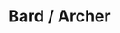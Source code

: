 ---
layout: quest-table
expansion: Job Quests
title: Bard / Archer
permalink: /quests/jobs/bard
links:
    next: /quests/role/shadowbringers/physical-dps
quests:
  - name: Way of the Archer
    level: 1
    rowId: 65667
    questId: ClsArc998_00131
    genre: Archer Quests
    icon: '71140'
    issuer:
      location: New Gridania
      coords: (15.2, 12.1)
      name: Athelyna
    steps:
      - location: New Gridania
        coords: (15.4, 11.9)
        name: Speak with Luciane, the master of the Archers' Guild.
    partQuestNo: 1
  - name: My First Bow
    level: 1
    rowId: 65755
    questId: ClsArc100_00219
    genre: Archer Quests
    icon: '71140'
    issuer:
      location: New Gridania
      coords: (15.4, 11.9)
      name: Luciane
    steps:
      - location: Central Shroud
        coords: (23.1, 17.1)
        name: Slay ground squirrels as an archer.
      - location: Central Shroud
        coords: (23.1, 17.1)
        name: Slay little ladybugs as an archer.
      - location: Central Shroud
        coords: (23.1, 17.1)
        name: Slay forest funguars as an archer.
      - location: New Gridania
        coords: (15.4, 11.9)
        name: Report to Luciane at the Archers' Guild.
    partQuestNo: 2
  - name: A Matter of Perspective
    level: 5
    rowId: 65582
    questId: ClsArc001_00046
    genre: Archer Quests
    icon: '71140'
    issuer:
      location: New Gridania
      coords: (15.4, 11.9)
      name: Luciane
    steps:
      - location: New Gridania
        coords: (14.2, 12.6)
        name: Destroy the targets.
      - location: New Gridania
        coords: (15.4, 11.9)
        name: Report to Luciane.
      - location: North Shroud
        coords: (27.7, 25.1)
        name: "Slay opo\u2013opos."
      - location: North Shroud
        coords: (27.6, 21.2)
        name: Slay microchus.
      - location: New Gridania
        coords: (15.4, 11.9)
        name: Report to Luciane.
    partQuestNo: 3
  - name: School of Hard Nocks
    level: 10
    rowId: 65603
    questId: ClsArc002_00067
    genre: Archer Quests
    icon: '71140'
    issuer:
      location: New Gridania
      coords: (15.4, 11.9)
      name: Luciane
    steps:
      - location: New Gridania
        coords: (15.4, 11.8)
        name: Speak with Leih Aliapoh.
      - location: Central Shroud
        coords: (20.2, 18.0)
        name: Destroy the targets.
      - location: New Gridania
        coords: (15.4, 11.8)
        name: Report to Leih Aliapoh.
      - location: East Shroud
        coords: (12.3, 26.3)
        name: Slay tree slugs.
      - location: East Shroud
        coords: (11.5, 23.6)
        name: Slay northern vultures.
      - location: New Gridania
        coords: (15.4, 11.8)
        name: Report to Leih Aliapoh.
      - location: New Gridania
        coords: (15.4, 11.9)
        name: Speak with Luciane.
    partQuestNo: 4
  - name: Violators Will Be Shot
    level: 15
    rowId: 65604
    questId: ClsArc003_00068
    genre: Archer Quests
    icon: '71140'
    issuer:
      location: New Gridania
      coords: (15.4, 11.9)
      name: Luciane
    steps:
      - location: New Gridania
        coords: (15.7, 11.8)
        name: Speak with Silvairre.
      - location: East Shroud
        coords: (13.2, 26.4)
        name: Destroy the targets.
      - location: New Gridania
        coords: (15.7, 11.8)
        name: Report to Silvairre.
      - location: North Shroud
        coords: (27.2, 22.5)
        name: Defeat Nezul Cattlan the Violator.
      - location: New Gridania
        coords: (15.7, 11.8)
        name: Report to Silvairre.
      - location: New Gridania
        coords: (15.4, 11.9)
        name: Speak with Luciane.
    soloDuty:
      levelSync: 19
      timeLimit: 30
      id: '6'
    unlocks:
      - id: '112'
        name: Repelling Shot
        icon: '366'
        type: action
    partQuestNo: 5
  - name: To Catch a Poacher
    level: 20
    rowId: 65606
    questId: ClsArc004_00070
    genre: Archer Quests
    icon: '71140'
    issuer:
      location: New Gridania
      coords: (15.4, 11.9)
      name: Luciane
    steps:
      - location: South Shroud
        coords: (18.1, 19.8)
        name: Speak with Buscarron.
      - location: South Shroud
        coords: (15.6, 19.4)
        name: Search for clues.
      - location: South Shroud
        coords: (18.0, 19.9)
        name: Consult with Leih and Silvairre.
      - location: South Shroud
        coords: (15.5, 17.6)
        name: Investigate Buscarron's Scar.
      - location: South Shroud
        coords: (18.1, 19.8)
        name: Report to Buscarron.
      - location: New Gridania
        coords: (15.4, 11.9)
        name: Report to Luciane.
    soloDuty:
      levelSync: 24
      timeLimit: 30
      id: '5'
    partQuestNo: 6
  - name: Homecoming
    level: 25
    rowId: 65607
    questId: ClsArc005_00071
    genre: Archer Quests
    icon: '71140'
    issuer:
      location: New Gridania
      coords: (15.4, 11.9)
      name: Luciane
    steps:
      - location: New Gridania
        coords: (15.7, 11.8)
        name: Speak with Silvairre.
      - location: New Gridania
        coords: (15.4, 11.8)
        name: Speak with Leih Aliapoh.
      - location: South Shroud
        coords: (21.4, 19.6)
        name: Meet Leih Aliapoh in the South Shroud.
      - location: Central Shroud
        coords: (24.1, 20.0)
        name: Speak with Leih Aliapoh at the Bannock.
      - location: New Gridania
        coords: (15.4, 11.9)
        name: Report to Luciane.
    soloDuty:
      levelSync: 29
      timeLimit: 30
      id: '4'
    partQuestNo: 7
  - name: The One That Got Away
    level: 30
    rowId: 65612
    questId: ClsArc006_00076
    genre: Archer Quests
    icon: '71140'
    issuer:
      location: New Gridania
      coords: (15.4, 11.9)
      name: Luciane
    steps:
      - location: South Shroud
        coords: (27.0, 20.7)
        name: Find Silvairre.
      - location: South Shroud
        coords: (19.6, 22.7)
        name: Summon Pawah Mujuuk's gang.
      - location: New Gridania
        coords: (15.4, 11.9)
        name: Report to Luciane.
    soloDuty:
      levelSync: 34
      timeLimit: 30
      id: '2'
    unlocks:
      - id: '113'
        name: Windbite
        icon: '367'
        type: action
    partQuestNo: 8



  - name: A Song of Bards and Bowmen
    level: 30
    rowId: 66621
    questId: JobBrd300_01085
    genre: Bard Quests
    icon: '71140'
    issuer:
      location: New Gridania
      coords: (15.4, 11.9)
      name: Luciane
    steps:
      - location: South Shroud
        coords: (21.8, 21.3)
        name: Speak with Jehantel to the west of Quarrymill.
      - location: South Shroud
        coords: (30.4, 21.9)
        name: Speak with Pukno Poki.
      - location: South Shroud
        coords: (30.5, 19.3)
        name: Search for the charm.
      - location: South Shroud
        coords: (30.4, 21.9)
        name: Show the charm to Pukno Poki.
      - location: South Shroud
        coords: (21.8, 21.3)
        name: Deliver Pukno Poki's charm to Jehantel.
    unlocks:
      - id: '114'
        name: Mage's Ballad
        icon: '2602'
        type: action
    requires:
      - name: Sylph-management
        level: 20
        rowId: 66049
        questId: ManFst304_00513
        genre: Seventh Umbral Era
        icon: '71000'
        link: /quests/msq/realm-reborn/part2
    partQuestNo: 9
  - name: The Archer's Anthem
    level: 35
    rowId: 66622
    questId: JobBrd350_01086
    genre: Bard Quests
    icon: '71140'
    issuer:
      location: South Shroud
      coords: (21.8, 21.3)
      name: Jehantel
    steps:
      - location: Eastern La Noscea
        coords: (18.5, 33.3)
        name: Defeat the spirits of Raincatcher Gully.
      - location: South Shroud
        coords: (21.8, 21.3)
        name: Report to Jehantel at his camp west of Quarrymill.
    unlocks:
      - id: '3561'
        name: the Warden's Paean
        icon: '2609'
        type: action
    partQuestNo: 10
  - name: Bard's-eye View
    level: 40
    rowId: 66623
    questId: JobBrd400_01087
    genre: Bard Quests
    icon: '71140'
    issuer:
      location: South Shroud
      coords: (21.8, 21.3)
      name: Jehantel
    steps:
      - location: Eastern Thanalan
        coords: (26.9, 18.3)
        name: Defeat the aldgoats of Wellwick Wood.
      - location: South Shroud
        coords: (21.8, 21.3)
        name: Report to Jehantel at his camp west of Quarrymill.
    unlocks:
      - id: '116'
        name: Army's Paeon
        icon: '2603'
        type: action
    partQuestNo: 11
  - name: Doing It the Bard Way
    level: 45
    rowId: 66624
    questId: JobBrd450_01088
    genre: Bard Quests
    icon: '71140'
    issuer:
      location: South Shroud
      coords: (21.8, 21.3)
      name: Jehantel
    steps:
      - location: North Shroud
        coords: (23.5, 24.9)
        name: Lay the bouquet of Nymeia lilies at the resting place of the fallen
          at the Gelmorra Ruins.
      - location: South Shroud
        coords: (21.8, 21.3)
        name: Speak with Jehantel at his camp west of Quarrymill.
    soloDuty:
      levelSync: 49
      timeLimit: 30
      id: '77'
    unlocks:
      - id: '117'
        name: Rain of Death
        icon: '2605'
        type: action
    partQuestNo: 12
  - name: Pieces of the Past
    level: 45
    rowId: 66625
    questId: JobBrd451_01089
    genre: Bard Quests
    icon: '71140'
    issuer:
      location: South Shroud
      coords: (21.8, 21.3)
      name: Jehantel
    steps:
      - location: Western La Noscea
        coords: (18.1, 22.3)
        name: Find choral attire at Halfstone.
      - location: South Shroud
        coords: (31.7, 24.4)
        name: Find choral attire at Urth's Gift.
      - location: Northern Thanalan
        coords: (14.9, 18.8)
        name: Find choral attire at Raubahn's Push.
      - location: East Shroud
        coords: (33.0, 13.0)
        name: Find choral attire at the Goldleaf Dais.
      - location: South Shroud
        coords: (21.8, 21.3)
        name: Return to Jehantel at his camp west of Quarrymill.
    partQuestNo: 13
  - name: Requiem for the Fallen
    level: 50
    rowId: 66626
    questId: JobBrd500_01090
    genre: Bard Quests
    icon: '71140'
    issuer:
      location: South Shroud
      coords: (21.8, 21.3)
      name: Jehantel
    steps:
      - location: Coerthas Central Highlands
        coords: (22.9, 29.1)
        name: Lay the bouquet of Nymeia lilies at the specified location in the Coerthas
          central highlands.
      - location: Coerthas Central Highlands
        coords: (22.9, 29.1)
        name: Speak with Jehantel.
    soloDuty:
      levelSync: 50
      timeLimit: 30
      id: '78'
    unlocks:
      - id: '118'
        name: Battle Voice
        icon: '2601'
        type: action
      - id: 411
        name: A Bard's Tale I
        type: achievement
    partQuestNo: 14
  - name: On the Road Again
    level: 50
    rowId: 67249
    questId: JobBrd501_01713
    genre: Bard Quests
    icon: '71140'
    issuer:
      location: South Shroud
      coords: (21.8, 21.3)
      name: Jehantel
    steps:
      - location: New Gridania
        coords: (15.0, 12.7)
        name: Speak with Jehantel at Quiver's Hold.
      - location: Seat of the First Bow
        coords: (3.5, 3.5)
        name: Speak with Jehantel at the Seat of the First Bow.
      - location: Seat of the First Bow
        coords: (3.5, 3.5)
        name: Speak with Jehantel.
      - location: East Shroud
        coords: (22.0, 29.9)
        name: Speak with Sanson at Amarissaix's Spire.
      - location: East Shroud
        coords: (22.0, 29.9)
        name: Assist Sanson.
      - location: East Shroud
        coords: (21.9, 29.8)
        name: Speak with Jehantel at Amarissaix's Spire.
      - location: New Gridania
        coords: (15.0, 12.7)
        name: Speak with Sanson at Quiver's Hold.
      - location: Foundation
        coords: (10.1, 11.8)
        name: Speak with Sanson in Ishgard.
    partQuestNo: 15
  - name: The Stiff and the Spent
    level: 52
    rowId: 67250
    questId: JobBrd520_01714
    genre: Bard Quests
    icon: '71140'
    issuer:
      location: Foundation
      coords: (10.1, 11.8)
      name: Sanson
    steps:
      - location: Coerthas Western Highlands
        coords: (31.5, 36.5)
        name: Speak with Sanson at Falcon's Nest.
      - location: Coerthas Western Highlands
        coords: (23.7, 21.5)
        name: Search for Guydelot.
      - location: Coerthas Western Highlands
        coords: (23.8, 19.9)
        name: Lie in wait at the specified location and defeat any enemies that appear.
      - location: Coerthas Western Highlands
        coords: (23.7, 21.5)
        name: Speak with Guydelot.
      - location: Coerthas Western Highlands
        coords: (31.4, 36.5)
        name: Speak with Sanson at Falcon's Nest.
    unlocks:
      - id: '3559'
        name: the Wanderer's Minuet
        icon: '2607'
        type: action
    partQuestNo: 16
  - name: Requiem on Ice
    level: 54
    rowId: 67251
    questId: JobBrd540_01715
    genre: Bard Quests
    icon: '71140'
    issuer:
      location: Coerthas Western Highlands
      coords: (31.4, 36.5)
      name: Sanson
    steps:
      - location: Coerthas Western Highlands
        coords: (16.6, 22.2)
        name: Speak with Sanson.
      - location: Coerthas Western Highlands
        coords: (16.5, 22.4)
        name: Speak with Guydelot.
      - location: Coerthas Western Highlands
        coords: (13.9, 12.3)
        name: Speak with the Convictor knight.
      - location: Coerthas Western Highlands
        coords: (6.9, 10.9)
        name: Lie in wait at the specified location and defeat any dragons that appear.
      - location: Coerthas Western Highlands
        coords: (7.4, 13.2)
        name: Speak with Sanson.
      - location: Coerthas Western Highlands
        coords: (7.5, 13.2)
        name: /salute Celaine.
      - location: Coerthas Western Highlands
        coords: (7.4, 13.2)
        name: Speak with Sanson.
      - location: The Dravanian Forelands
        coords: (33.4, 23.8)
        name: Speak with Sanson at Tailfeather.
    unlocks:
      - id: '3558'
        name: Empyreal Arrow
        icon: '2606'
        type: action
    partQuestNo: 17
  - name: When Gnaths Cry
    level: 56
    rowId: 67252
    questId: JobBrd560_01716
    genre: Bard Quests
    icon: '71140'
    issuer:
      location: The Dravanian Forelands
      coords: (33.4, 23.8)
      name: Sanson
    steps:
      - location: The Dravanian Forelands
        coords: (26.9, 34.4)
        name: Speak with Sanson outside Loth ast Gnath.
      - location: The Dravanian Forelands
        coords: (26.3, 32.1)
        name: Speak with Sanson.
      - location: The Dravanian Forelands
        coords: (33.4, 23.8)
        name: Speak with Sanson.
    soloDuty:
      levelSync: 58
      timeLimit: 30
      id: '122'
    unlocks:
      - id: '3560'
        name: Iron Jaws
        icon: '2608'
        type: action
    partQuestNo: 18
  - name: A Saint of Song
    level: 58
    rowId: 67253
    questId: JobBrd580_01717
    genre: Bard Quests
    icon: '71140'
    issuer:
      location: The Dravanian Forelands
      coords: (33.4, 23.8)
      name: Sanson
    steps:
      - location: The Dravanian Forelands
        coords: (31.7, 24.6)
        name: Speak with Sylviel.
      - location: The Dravanian Forelands
        coords: (18.1, 24.1)
        name: Speak with Sanson at Anyx Trine.
      - location: The Churning Mists
        coords: (25.7, 36.3)
        name: Speak with Sanson outside Moghome.
      - location: The Churning Mists
        coords: (30.2, 36.6)
        name: Speak with Moglin at Moghome.
      - location: The Churning Mists
        coords: (28.0, 33.0)
        name: Speak with Sanson.
      - location: The Churning Mists
        coords: (27.9, 30.5)
        name: Search for Mogta.
      - location: The Churning Mists
        coords: (29.3, 28.3)
        name: Search for Mogta.
      - location: The Churning Mists
        coords: (30.9, 27.0)
        name: Search for Mogta.
      - location: The Churning Mists
        coords: (31.0, 24.5)
        name: Search for Mogta.
      - location: The Churning Mists
        coords: (30.2, 36.6)
        name: Speak with Moglin.
    partQuestNo: 19
  - name: The Ballad of Oblivion
    level: 60
    rowId: 67254
    questId: JobBrd600_01718
    genre: Bard Quests
    icon: '71140'
    issuer:
      location: The Churning Mists
      coords: (30.1, 36.5)
      name: Sanson
    steps:
      - location: The Churning Mists
        coords: (32.2, 37.4)
        name: Deliver Sanson's journal to Guydelot.
      - location: New Gridania
        coords: (11.8, 13.1)
        name: Speak with Sanson at the Gridania airship landing.
      - location: The Sea of Clouds
        coords: (13.5, 8.2)
        name: Speak with Sanson.
      - location: The Sea of Clouds
        coords: (18.9, 5.4)
        name: Speak with Sanson.
      - location: The Sea of Clouds
        coords: (13.5, 8.2)
        name: Speak with Sanson.
      - location: South Shroud
        coords: (21.8, 21.3)
        name: Speak with Jehantel west of Quarrymill.
    soloDuty:
      levelSync: 60
      timeLimit: 30
      id: '133'
    unlocks:
      - id: '3562'
        name: Sidewinder
        icon: '2610'
        type: action
      - id: 1145
        name: A Bard's Tale II
        type: achievement
    partQuestNo: 20
  - name: Three's a Company
    level: 60
    rowId: 68426
    questId: JobBrd601_02890
    genre: Bard Quests
    icon: '71140'
    issuer:
      location: South Shroud
      coords: (21.8, 21.3)
      name: Jehantel
    steps:
      - location: New Gridania
        coords: (15.1, 12.7)
        name: Speak with Sanson at Quiver's Hold.
      - location: New Gridania
        coords: (9.7, 11.1)
        name: Speak with Vorsaile Heuloix at the Adders' Nest.
      - location: East Shroud
        coords: (20.1, 26.3)
        name: Speak with the letter's sender at Nine Ivies.
      - location: The Fringes
        coords: (8.4, 11.0)
        name: Speak with Nourval at Castrum Oriens.
    partQuestNo: 21
  - name: Masked Motives
    level: 63
    rowId: 68427
    questId: JobBrd630_02891
    genre: Bard Quests
    icon: '71140'
    issuer:
      location: The Fringes
      coords: (8.4, 11.0)
      name: Sanson
    steps:
      - location: The Fringes
        coords: (9.6, 10.9)
        name: Look for Guydelot.
      - location: The Fringes
        coords: (16.5, 11.7)
        name: Look for the Twin Adder scout.
      - location: The Fringes
        coords: (16.5, 11.7)
        name: Aid the Twin Adder scout.
      - location: The Fringes
        coords: (8.4, 11.0)
        name: Speak with Guydelot.
    partQuestNo: 22
  - name: One Autumn's Secret
    level: 65
    rowId: 68428
    questId: JobBrd650_02892
    genre: Bard Quests
    icon: '71140'
    issuer:
      location: The Fringes
      coords: (8.4, 11.0)
      name: Sanson
    steps:
      - location: The Fringes
        coords: (9.2, 12.0)
        name: Speak with Nourval.
      - location: The Fringes
        coords: (9.2, 12.9)
        name: Join Sanson outside Castrum Oriens.
      - location: The Fringes
        coords: (25.8, 14.2)
        name: Join Guydelot on the chase.
      - location: The Fringes
        coords: (25.7, 14.2)
        name: Join Guydelot on the chase.
      - location: The Fringes
        coords: (8.4, 11.0)
        name: Speak with Sanson.
    soloDuty:
      levelSync: 67
      timeLimit: 30
      id: '174'
    partQuestNo: 23
  - name: Sleeping Truths Lie
    level: 68
    rowId: 68429
    questId: JobBrd680_02893
    genre: Bard Quests
    icon: '71140'
    issuer:
      location: The Fringes
      coords: (8.4, 11.0)
      name: Sanson
    steps:
      - location: The Fringes
        coords: (9.7, 10.7)
        name: Speak with Guydelot.
      - location: The Fringes
        coords: (9.2, 27.3)
        name: Wait for Nourval at the Percipient One.
      - location: The Fringes
        coords: (9.7, 10.7)
        name: Speak with Guydelot.
      - location: The Fringes
        coords: (10.6, 17.5)
        name: Speak with Guydelot.
      - location: New Gridania
        coords: (10.2, 11.6)
        name: Speak with Guydelot at the Adders' Nest.
    partQuestNo: 24
  - name: Sweet Dreams Are Made of Peace
    level: 70
    rowId: 68430
    questId: JobBrd700_02894
    genre: Bard Quests
    icon: '71140'
    issuer:
      location: New Gridania
      coords: (10.2, 11.6)
      name: Guydelot
    steps:
      - location: New Gridania
        coords: (15.4, 11.9)
        name: 'Speak with Luciane at the Archers'' Guild. '
      - location: Old Gridania
        coords: (14.4, 5.8)
        name: Speak with Ywain at the Lancers' Guild.
      - location: New Gridania
        coords: (9.7, 11.1)
        name: Speak with Vorsaile Heuloix.
      - location: North Shroud
        coords: (16.5, 30.0)
        name: 'Rendezvous with Guydelot at Alder Springs. '
      - location: North Shroud
        coords: (16.5, 30.0)
        name: Rendezvous with Guydelot at Alder Springs.
      - location: North Shroud
        coords: (16.5, 30.0)
        name: Speak with Sanson.
      - location: New Gridania
        coords: (9.7, 11.1)
        name: Speak with Vorsaile Heuloix at the Adders' Nest.
      - location: South Shroud
        coords: (21.8, 21.3)
        name: Speak with Jehantel to the west of Quarrymill.
    soloDuty:
      levelSync: 70
      timeLimit: 30
      id: '175'
    unlocks:
      - id: '7409'
        name: Refulgent Arrow
        icon: '2616'
        type: action
      - id: 1801
        name: A Bard's Tale III
        type: achievement
    partQuestNo: 25
  - name: A Harmony from the Heavens
    level: 80
    rowId: 68750
    questId: LucKbc005_03214
    genre: Bard Quests
    icon: '71020'
    issuer:
      location: South Shroud
      coords: (21.8, 21.3)
      name: Jehantel
    steps:
      - location: New Gridania
        coords: (15.1, 12.7)
        name: Speak with Sanson in Gridania.
      - location: East Shroud
        coords: (17.8, 28.3)
        name: Speak with Jehantel in the East Shroud.
      - location: East Shroud
        coords: (19.3, 29.4)
        name: "With the chat mode in <UIForeground>F201F4</UIForeground><UIGlow>F201F5</UIGlow>Say<UIGlow>01</UIGlow><UIForeground>01</UIForeground>,\
          \ enter \u201CGuydelot\u201D to call out to your comrade."
      - location: East Shroud
        coords: (22.5, 30.0)
        name: "With the chat mode in <UIForeground>F201F4</UIForeground><UIGlow>F201F5</UIGlow>Say<UIGlow>01</UIGlow><UIForeground>01</UIForeground>,\
          \ enter \u201CGuydelot\u201D to call out to your comrade."
      - location: New Gridania
        coords: (11.8, 13.1)
        name: Speak with Sanson at the airship landing in Gridania.
      - location: New Gridania
        coords: (11.8, 13.1)
        name: Speak with Sanson.
    unlocks:
      - id: 2310
        name: A Bard's Tale IV
        type: achievement
    partQuestNo: 26


---
